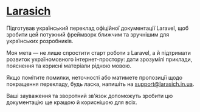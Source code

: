 # [Larasich](https://larasich.in.ua/)
Підготував український переклад офіційної документації Laravel, щоб зробити цей потужний фреймворк ближчим та зручнішим для українських розробників.

Моя мета — не лише спростити старт роботи з Laravel, а й підтримати розвиток україномовного інтернет-простору: дати зрозумілі приклади, пояснення та корисні матеріали рідною мовою.

Якщо помітите помилки, неточності або матимете пропозиції щодо покращення перекладу, будь ласка, напишіть на support@larasich.in.ua.

Ваші зауваження та зворотний зв’язок допоможуть зробити цю документацію ще кращою й кориснішою для всіх.
